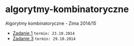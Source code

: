 algorytmy-kombinatoryczne
=========================

Algorytmy kombinatoryczne - Zima 2014/15

- [Zadanie 1](./zad01/) `termin: 23.10.2014`
- [Zadanie 3](./zad03/) `termin: 29.10.2014`
